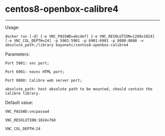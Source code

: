 # centos8-openbox-calibre4
---

Usage:

    docker run [-d] [-e VNC_PASSWD=abcdef] [-e VNC_RESOLUTION=1280x1024] [-e VNC_COL_DEPTH=24] -p 5901:5901 -p 6901:6901 -p 8080:8080 -v absolute_path:/library bayonetc/centos8-openbox-calibre4

Parameters:

    Port 5901: vnc port;

	Port 6901: novnc HTML port;

	Port 8080: Calibre web server port;

	absolute_path: host absolute path to be mounted, should contain the calibre library.

Default value:

    VNC_PASSWD:vncpasswd

    VNC_RESOLUTION:1024x768

    VNC_COL_DEPTH:24


